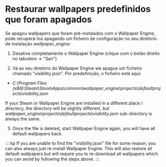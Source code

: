 # Restaurar wallpapers predefinidos que foram apagados

Se apagou wallpapers que foram pré-instalados com o Wallpaper Engine, pode recuperá-los apagando um ficheiro de configuração no seu diretório de instalação *wallpaper_engine*:

1. Desative completamente o Wallpaper Engine (clique com o botão direito no tabuleiro -> "Sair")

2. Vá ao seu diretório do Wallpaper Engine we apague um ficheiro chamado "visibility.json". Por predefinição, o ficheiro está aqui:

* *C:\Program Files (x86)\Steam\SteamApps\common\wallpaper_engine\projects\defaultprojects\visibility.json*

If your Steam or Wallpaper Engine are installed in a different place / directory, the directory will be slightly different, but *wallpaper_engine\projects\defaultprojects\visibility.json* sub-directory is always the same.

3. Once the file is deleted, start Wallpaper Engine again, you will have all default wallpapers back.

::: tip If you are unable to find the "visibility.json" file for some reason, you can also always just re-install Wallpaper Engine. This will also restore all default wallpapers but will require you to re-download all wallpapers which you can avoid by following the steps above. :::